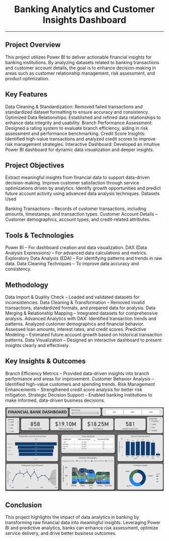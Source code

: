 <h1 align="center">Banking Analytics and Customer Insights Dashboard</h1>

---

## Project Overview

This project utilizes Power BI to deliver actionable financial insights for banking institutions. By analyzing datasets related to banking transactions and customer account details, the goal is to enhance decision-making in areas such as customer relationship management, risk assessment, and product optimization.

## Key Features

Data Cleaning & Standardization: Removed failed transactions and standardized dataset formatting to ensure accuracy and consistency.
Optimized Data Relationships: Established and refined data relationships to enhance data integrity and usability.
Branch Performance Assessment: Designed a rating system to evaluate branch efficiency, aiding in risk assessment and performance benchmarking.
Credit Score Insights: Identified high-value transactions and analyzed credit scores to improve risk management strategies.
Interactive Dashboard: Developed an intuitive Power BI dashboard for dynamic data visualization and deeper insights.

## Project Objectives
Extract meaningful insights from financial data to support data-driven decision-making.
Improve customer satisfaction through service optimizations driven by analytics.
Identify growth opportunities and predict future account activity using advanced data analysis techniques.
Datasets Used

Banking Transactions – Records of customer transactions, including amounts, timestamps, and transaction types.
Customer Account Details – Customer demographics, account types, and credit-related attributes.

## Tools & Technologies
Power BI – For dashboard creation and data visualization.
DAX (Data Analysis Expressions) – For advanced data calculations and metrics.
Exploratory Data Analysis (EDA) – For identifying patterns and trends in raw data.
Data Cleaning Techniques – To improve data accuracy and consistency.

## Methodology
Data Import & Quality Check – Loaded and validated datasets for inconsistencies.
Data Cleaning & Transformation – Removed invalid transactions, standardized formats, and prepared data for analysis.
Data Merging & Relationship Mapping – Integrated datasets for comprehensive analysis.
Advanced Analytics with DAX:
Identified transaction trends and patterns.
Analyzed customer demographics and financial behavior.
Assessed loan amounts, interest rates, and credit scores.
Predictive Modeling – Estimated future account growth based on historical transaction patterns.
Data Visualization – Designed an interactive dashboard to present insights clearly and effectively.

## Key Insights & Outcomes
Branch Efficiency Metrics – Provided data-driven insights into branch performance and areas for improvement.
Customer Behavior Analysis – Identified high-value customers and spending trends.
Risk Management Enhancements – Strengthened credit score analysis for better risk mitigation.
Strategic Decision Support – Enabled banking institutions to make informed, data-driven business decisions.
<p align="center"> <img src="https://github.com/meabhaykr/Financial-Insights-in-Banking-Data-using-PowerBI/blob/main/Power%20Bi%20Dashboard%20Image.png" alt="Power BI Dashboard"> </p>

## Conclusion
This project highlights the impact of data analytics in banking by transforming raw financial data into meaningful insights. Leveraging Power BI and predictive analytics, banks can enhance risk assessment, optimize service delivery, and drive better business outcomes.
